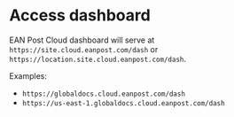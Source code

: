 # Access dashboard

EAN Post Cloud dashboard will serve at
`https://site.cloud.eanpost.com/dash`
or
`https://location.site.cloud.eanpost.com/dash`.

Examples:

- `https://globaldocs.cloud.eanpost.com/dash`
- `https://us-east-1.globaldocs.cloud.eanpost.com/dash`